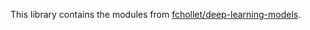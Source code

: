 This library contains the modules from [fchollet/deep-learning-models](https://github.com/fchollet/deep-learning-models).